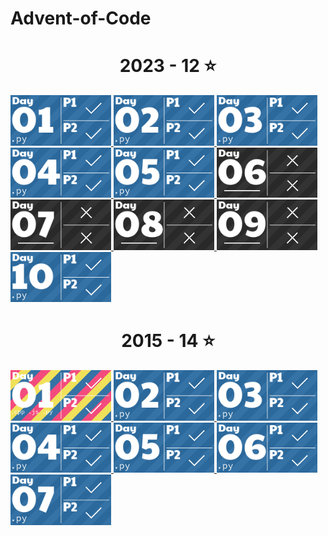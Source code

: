 # Advent-of-Code
<!-- AOC TILES BEGIN -->
<h1 align="center">
  2023 - 12 ⭐
</h1>
<a href="2023/Day1/ChatGPT Take.py">
  <img src=".aoc_tiles/tiles/2023/01.png" width="161px">
</a>
<a href="2023/Day2/chatgpt_optimize.py">
  <img src=".aoc_tiles/tiles/2023/02.png" width="161px">
</a>
<a href="2023/Day3/Day3.py">
  <img src=".aoc_tiles/tiles/2023/03.png" width="161px">
</a>
<a href="2023/Day4/Day4.py">
  <img src=".aoc_tiles/tiles/2023/04.png" width="161px">
</a>
<a href="2023/Day5/Day5.py">
  <img src=".aoc_tiles/tiles/2023/05.png" width="161px">
</a>
<a href="None">
  <img src=".aoc_tiles/tiles/2023/06.png" width="161px">
</a>
<a href="None">
  <img src=".aoc_tiles/tiles/2023/07.png" width="161px">
</a>
<a href="None">
  <img src=".aoc_tiles/tiles/2023/08.png" width="161px">
</a>
<a href="None">
  <img src=".aoc_tiles/tiles/2023/09.png" width="161px">
</a>
<a href="2023/Day10/Day10.py">
  <img src=".aoc_tiles/tiles/2023/10.png" width="161px">
</a>
<h1 align="center">
  2015 - 14 ⭐
</h1>
<a href="2015/Day1/day1.cpp">
  <img src=".aoc_tiles/tiles/2015/01.png" width="161px">
</a>
<a href="2015/Day2/Day2.py">
  <img src=".aoc_tiles/tiles/2015/02.png" width="161px">
</a>
<a href="2015/Day3/Day3.py">
  <img src=".aoc_tiles/tiles/2015/03.png" width="161px">
</a>
<a href="2015/Day4/Day4.py">
  <img src=".aoc_tiles/tiles/2015/04.png" width="161px">
</a>
<a href="2015/Day5/Day5.py">
  <img src=".aoc_tiles/tiles/2015/05.png" width="161px">
</a>
<a href="2015/Day6/Day6.py">
  <img src=".aoc_tiles/tiles/2015/06.png" width="161px">
</a>
<a href="2015/Day7/Day7.py">
  <img src=".aoc_tiles/tiles/2015/07.png" width="161px">
</a>
<!-- AOC TILES END -->